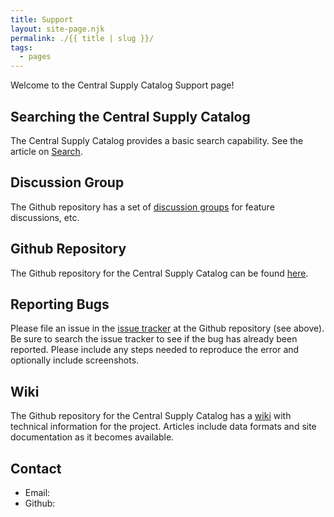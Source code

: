 ```yaml
---
title: Support
layout: site-page.njk
permalink: ./{{ title | slug }}/
tags:
  - pages
---
```


Welcome to the Central Supply Catalog Support page!

## Searching the Central Supply Catalog

The Central Supply Catalog provides a basic search capability. See the article on [Search](/support/search).

## Discussion Group

The Github repository has a set of <a href="https://github.com/cmcknight/central-supply-catalog/discussions" target="_blank">discussion groups</a> for feature discussions, etc.

## Github Repository

The Github repository for the Central Supply Catalog can be found <a href="https://github.com/cmcknight/central-supply-catalog" target="_blank">here</a>.

## Reporting Bugs

Please file an issue in the <a href="https://github.com/cmcknight/central-supply-catalog/issues" target="_blank">issue tracker</a> at the Github repository (see above). Be sure to search the issue tracker to see if the bug has already been reported. Please include any steps needed to reproduce the error and optionally include screenshots.

## Wiki

The Github repository for the Central Supply Catalog has a <a href="https://github.com/cmcknight/central-supply-catalog/wiki" target="_blank">wiki</a> with technical information for the project. Articles include data formats and site documentation as it becomes available.

## Contact

- Email: <a href="mailto: trav-csc-support@pheonic.com"><i class="fas fa-envelope"></i></a></li>
- Github: <a href="https://github.com/cmcknight"><i class="fab fa-github"></i></a>
